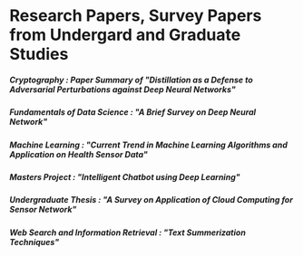# Research Papers, Survey Papers from Undergard and Graduate Studies

##### Cryptography : Paper Summary of "Distillation as a Defense to Adversarial Perturbations against Deep Neural Networks"

#####  Fundamentals of Data Science : "A Brief Survey on Deep Neural Network"

#####  Machine Learning : "Current Trend in Machine Learning Algorithms and Application on Health Sensor Data"

#####  Masters Project : "Intelligent Chatbot using Deep Learning"

#####  Undergraduate Thesis : "A Survey on Application of Cloud Computing for Sensor Network"

#####  Web Search and Information Retrieval : "Text Summerization Techniques"
